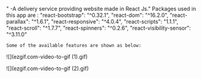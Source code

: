 " -A delivery service providing website made in React Js."
 Packages used in this app are :
   "react-bootstrap": "^0.32.1",
    "react-dom": "^16.2.0",
    "react-parallax": "^1.6.1",
    "react-responsive": "^4.0.4",
    "react-scripts": "1.1.1",
    "react-scroll": "^1.7.7",
    "react-spinners": "^0.2.6",
    "react-visibility-sensor": "^3.11.0"
    
    Some of the available features are shown as below: 

![](ezgif.com-video-to-gif (1).gif)  


![](ezgif.com-video-to-gif (2).gif)
